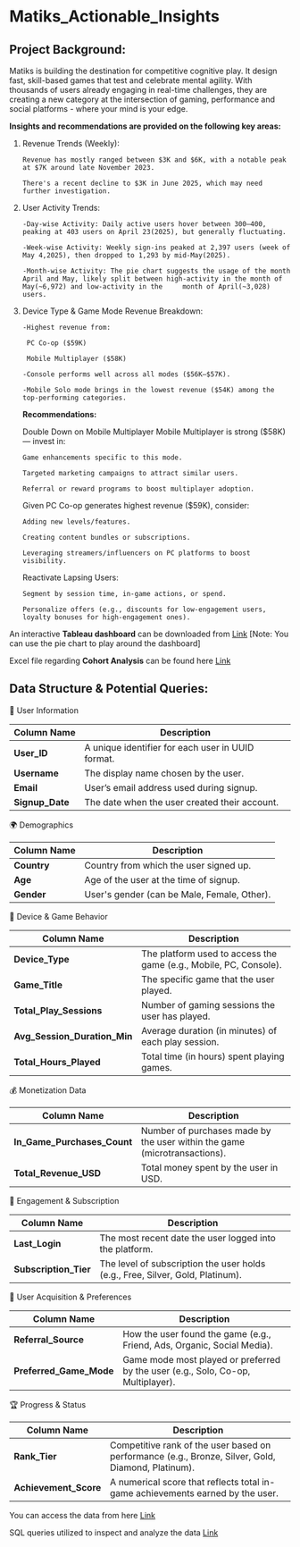 # Matiks_Actionable_Insights

## Project Background:

Matiks is building the destination for competitive cognitive play. It design fast, skill-based games that test and celebrate mental agility. With thousands of users already engaging in real-time challenges, they are creating a new category at the intersection of gaming, performance and social platforms - where your mind is your edge.

**Insights and recommendations are provided on the following key areas:**

1. Revenue Trends (Weekly):

       Revenue has mostly ranged between $3K and $6K, with a notable peak at $7K around late November 2023.

       There's a recent decline to $3K in June 2025, which may need further investigation.

2. User Activity Trends:
   
       -Day-wise Activity: Daily active users hover between 300–400, peaking at 403 users on April 23(2025), but generally fluctuating.

       -Week-wise Activity: Weekly sign-ins peaked at 2,397 users (week of May 4,2025), then dropped to 1,293 by mid-May(2025).

       -Month-wise Activity: The pie chart suggests the usage of the month April and May, likely split between high-activity in the month of May(~6,972) and low-activity in the     month of April(~3,028) users.
3. Device Type & Game Mode Revenue Breakdown:
   
       -Highest revenue from:
   
        PC Co-op ($59K)
   
        Mobile Multiplayer ($58K)
   
       -Console performs well across all modes ($56K–$57K).
   
       -Mobile Solo mode brings in the lowest revenue ($54K) among the top-performing categories.
   **Recommendations:**

   Double Down on Mobile Multiplayer
   Mobile Multiplayer is strong ($58K) — invest in:

       Game enhancements specific to this mode.

       Targeted marketing campaigns to attract similar users.

       Referral or reward programs to boost multiplayer adoption.
   
   Given PC Co-op generates highest revenue ($59K), consider:

       Adding new levels/features.

       Creating content bundles or subscriptions.

       Leveraging streamers/influencers on PC platforms to boost visibility.

   Reactivate Lapsing Users:

       Segment by session time, in-game actions, or spend.

       Personalize offers (e.g., discounts for low-engagement users, loyalty bonuses for high-engagement ones).


  An interactive **Tableau dashboard** can be downloaded from [Link](https://public.tableau.com/app/profile/saswat.mishra8618/viz/MatiksAnalytics/MatiksMetrics) [Note: You can use the pie chart to play around the dashboard]

  Excel file regarding **Cohort Analysis** can be found here [Link](https://docs.google.com/spreadsheets/d/1jLQDGDxwwkApF8JMH79D7UOMvUX7tuo6/edit?usp=drive_link&ouid=106430923092545418901&rtpof=true&sd=true)


  ## Data Structure & Potential Queries:

  🧾 User Information

| Column Name      | Description                                       |
| ---------------- | ------------------------------------------------- |
| **User\_ID**     | A unique identifier for each user in UUID format. |
| **Username**     | The display name chosen by the user.              |
| **Email**        | User’s email address used during signup.          |
| **Signup\_Date** | The date when the user created their account.     |

🌍 Demographics

| Column Name | Description                                 |
| ----------- | ------------------------------------------- |
| **Country** | Country from which the user signed up.      |
| **Age**     | Age of the user at the time of signup.      |
| **Gender**  | User's gender (can be Male, Female, Other). |

📱 Device & Game Behavior

| Column Name                     | Description                                                       |
| ------------------------------- | ----------------------------------------------------------------- |
| **Device\_Type**                | The platform used to access the game (e.g., Mobile, PC, Console). |
| **Game\_Title**                 | The specific game that the user played.                           |
| **Total\_Play\_Sessions**       | Number of gaming sessions the user has played.                    |
| **Avg\_Session\_Duration\_Min** | Average duration (in minutes) of each play session.               |
| **Total\_Hours\_Played**        | Total time (in hours) spent playing games.                        |

💰 Monetization Data

| Column Name                    | Description                                                               |
| ------------------------------ | ------------------------------------------------------------------------- |
| **In\_Game\_Purchases\_Count** | Number of purchases made by the user within the game (microtransactions). |
| **Total\_Revenue\_USD**        | Total money spent by the user in USD.                                     |


📆 Engagement & Subscription

| Column Name            | Description                                                                    |
| ---------------------- | ------------------------------------------------------------------------------ |
| **Last\_Login**        | The most recent date the user logged into the platform.                        |
| **Subscription\_Tier** | The level of subscription the user holds (e.g., Free, Silver, Gold, Platinum). |

📣 User Acquisition & Preferences

| Column Name               | Description                                                                      |
| ------------------------- | -------------------------------------------------------------------------------- |
| **Referral\_Source**      | How the user found the game (e.g., Friend, Ads, Organic, Social Media).          |
| **Preferred\_Game\_Mode** | Game mode most played or preferred by the user (e.g., Solo, Co-op, Multiplayer). |


🏆 Progress & Status

| Column Name            | Description                                                                                        |
| ---------------------- | -------------------------------------------------------------------------------------------------- |
| **Rank\_Tier**         | Competitive rank of the user based on performance (e.g., Bronze, Silver, Gold, Diamond, Platinum). |
| **Achievement\_Score** | A numerical score that reflects total in-game achievements earned by the user.                     |

You can access the data from here [Link](https://drive.google.com/file/d/1rMRtNN-NgFmAeb36pwQqdxlNBM-OcDNW/view?usp=sharing)

SQL queries utilized to inspect and analyze the data [Link](https://drive.google.com/file/d/1HE5dZKZ20KhtukjqSP9fIm7UQbKz2m4_/view?usp=sharing)



